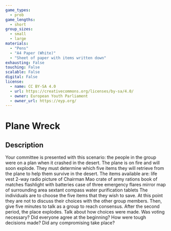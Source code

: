 ```yaml
---
game_types:
  - prob
game_lengths:
  - short
group_sizes:
  - small
  - large
materials:
  - "Pens"
  - "A4 Paper (White)"
  - "Sheet of paper with items written down"
exhausting: False
touching: False
scalable: False
digital: False
license:
  - name: CC BY-SA 4.0
  - url: https://creativecommons.org/licenses/by-sa/4.0/
  - owner: European Youth Parliament
  - owner_url: https://eyp.org/
---
```

# Plane Wreck

## Description
Your committee is presented with this scenario: the people in the group were on a plan when it crashed in the desert. The plane is on fire and will soon explode. They must determine which five items they will retrieve from the plane to help them survive in the desert.
The items available are:
 life vest
 2-way radio
 picture of Chairman Mao
 crate of army rations
 book of matches
 flashlight with batteries
 case of three emergency flares
 mirror
 map of surrounding area
 sextant
 compass
 water purification tablets
The individuals are to choose the five items that they wish to save. At this point they are not to discuss their choices with the other group members. Then, give five minutes to talk as a group to reach consensus. After the second period, the place explodes.
Talk about how choices were made. Was voting necessary? Did everyone agree at the beginning? How were tough decisions made? Did any compromising take place?
